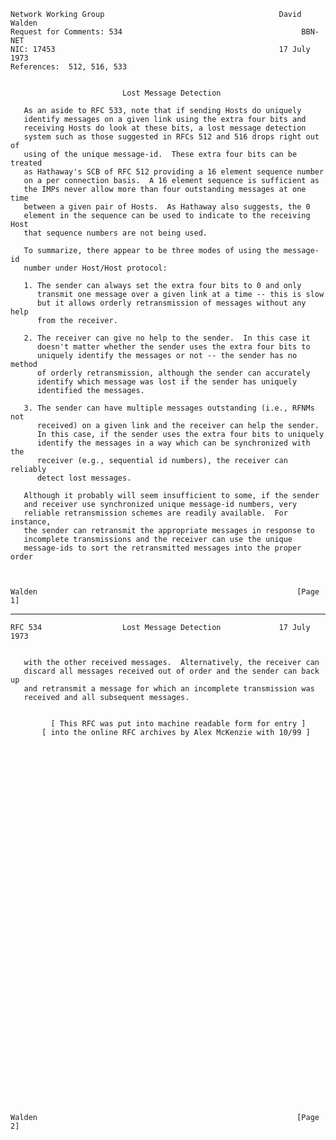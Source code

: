     Network Working Group                                       David Walden
    Request for Comments: 534                                        BBN-NET
    NIC: 17453                                                  17 July 1973
    References:  512, 516, 533


                             Lost Message Detection

       As an aside to RFC 533, note that if sending Hosts do uniquely
       identify messages on a given link using the extra four bits and
       receiving Hosts do look at these bits, a lost message detection
       system such as those suggested in RFCs 512 and 516 drops right out of
       using of the unique message-id.  These extra four bits can be treated
       as Hathaway's SCB of RFC 512 providing a 16 element sequence number
       on a per connection basis.  A 16 element sequence is sufficient as
       the IMPs never allow more than four outstanding messages at one time
       between a given pair of Hosts.  As Hathaway also suggests, the 0
       element in the sequence can be used to indicate to the receiving Host
       that sequence numbers are not being used.

       To summarize, there appear to be three modes of using the message-id
       number under Host/Host protocol:

       1. The sender can always set the extra four bits to 0 and only
          transmit one message over a given link at a time -- this is slow
          but it allows orderly retransmission of messages without any help
          from the receiver.

       2. The receiver can give no help to the sender.  In this case it
          doesn't matter whether the sender uses the extra four bits to
          uniquely identify the messages or not -- the sender has no method
          of orderly retransmission, although the sender can accurately
          identify which message was lost if the sender has uniquely
          identified the messages.

       3. The sender can have multiple messages outstanding (i.e., RFNMs not
          received) on a given link and the receiver can help the sender.
          In this case, if the sender uses the extra four bits to uniquely
          identify the messages in a way which can be synchronized with the
          receiver (e.g., sequential id numbers), the receiver can reliably
          detect lost messages.

       Although it probably will seem insufficient to some, if the sender
       and receiver use synchronized unique message-id numbers, very
       reliable retransmission schemes are readily available.  For instance,
       the sender can retransmit the appropriate messages in response to
       incomplete transmissions and the receiver can use the unique
       message-ids to sort the retransmitted messages into the proper order



    Walden                                                          [Page 1]

------------------------------------------------------------------------

``` newpage
RFC 534                  Lost Message Detection             17 July 1973


   with the other received messages.  Alternatively, the receiver can
   discard all messages received out of order and the sender can back up
   and retransmit a message for which an incomplete transmission was
   received and all subsequent messages.


         [ This RFC was put into machine readable form for entry ]
       [ into the online RFC archives by Alex McKenzie with 10/99 ]











































Walden                                                          [Page 2]
```
